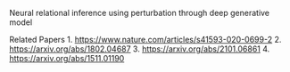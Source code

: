 Neural relational inference using perturbation through deep generative model

Related Papers
           1. https://www.nature.com/articles/s41593-020-0699-2
           2. https://arxiv.org/abs/1802.04687
           3. https://arxiv.org/abs/2101.06861
           4. https://arxiv.org/abs/1511.01190
           
